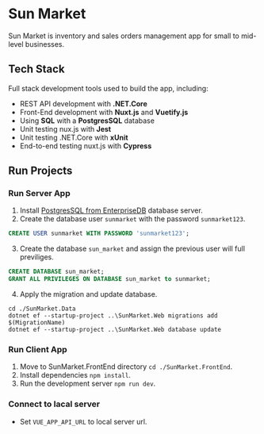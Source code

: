 # Sun Market
Sun Market is inventory and sales orders management app for small to mid-level businesses.

## Tech Stack
Full stack development tools used to build the app, including:
* REST API development with **.NET.Core**
* Front-End development with **Nuxt.js** and **Vuetify.js**
* Using **SQL** with a **PostgresSQL** database
* Unit testing nux.js with **Jest**
* Unit testing .NET.Core with **xUnit**
* End-to-end testing nuxt.js with **Cypress**

## Run Projects

### Run Server App
1. Install [PostgresSQL from EnterpriseDB](https://www.enterprisedb.com/downloads/postgres-postgresql-downloads) database server.
2. Create the database user `sunmarket` with the password `sunmarket123`.
```sql
CREATE USER sunmarket WITH PASSWORD 'sunmarket123';
```
3. Create the database `sun_market` and assign the previous user will full previliges.
```sql
CREATE DATABASE sun_market;
GRANT ALL PRIVILEGES ON DATABASE sun_market to sunmarket;
```
4. Apply the migration and update database.
```
cd ./SunMarket.Data
dotnet ef --startup-project ..\SunMarket.Web migrations add $(MigrationName)
dotnet ef --startup-project ..\SunMarket.Web database update
```

### Run Client App
1. Move to SunMarket.FrontEnd directory ```cd ./SunMarket.FrontEnd```.
2. Install dependencies ```npm install```.
3. Run the development server ```npm run dev```.

### Connect to lacal server
* Set ```VUE_APP_API_URL``` to local server url.

